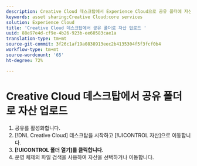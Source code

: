 ```yaml
---
description: Creative Cloud 데스크탑에서 Experience Cloud으로 공유 폴더에 자산을 업로드하는 방법을 알아봅니다.
keywords: asset sharing;Creative Cloud;core services
solution: Experience Cloud
title: 'Creative Cloud 데스크탑에서 공유 폴더로 자산 업로드 '
uuid: 88e97e4d-cf9e-4b26-923b-ee60583cae1a
translation-type: tm+mt
source-git-commit: 3f26c1af19a0838913eec2b4135304f5f3fcf0b4
workflow-type: tm+mt
source-wordcount: '65'
ht-degree: 72%

---
```



# Creative Cloud 데스크탑에서 공유 폴더로 자산 업로드

1. 공유를 활성화합니다.
1. [!DNL Creative Cloud] 데스크탑을 시작하고 [!UICONTROL 자산]으로 이동합니다.
1. **[!UICONTROL 폴더 열기]를 클릭합니다.**
1. 운영 체제의 파일 검색을 사용하여 자산을 선택하거나 이동합니다.
